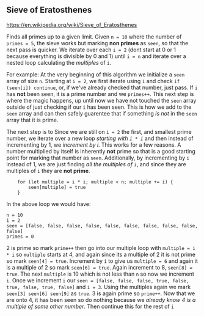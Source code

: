 ## Sieve of Eratosthenes
https://en.wikipedia.org/wiki/Sieve_of_Eratosthenes

Finds all primes up to a given limit. 
Given `n = 10` where the number of `primes = 5`, the sieve works but marking **non primes** as `seen`, so that the next pass is quicker. We iterate over each `i = 2` (dont start at 0 or 1 because everything is divisible by 0 and 1) until `i = n` and iterate over a nested loop calculating the *multiples* of `i`.

For example:
At the very beginning of this algorithm we initialize a `seen` array of size `n`. Starting at `i = 2`, we first iterate using `i` and check 
`if (seen[i]) continue`, or, if we've already checked that number, just pass. If `i` has **not** been seen, it is a prime number and we `primes++`. This next step is where the magic happens, up until now we have not touched the `seen` array outside of just checking if our `i` has been seen. This is how we add to the `seen` array and can then safely guarentee that if something *is not* in the `seen` array that it is prime.

The next step is to Since we are still on `i = 2` the first, and smallest prime number, we iterate over a new loop *starting with `i * i`* and then instead of incrementing by 1, we *increment by i*. This works for a few reasons. A number multiplied by itself is inherently **not** prime so that is a good starting point for marking that number as `seen`. Additionally, by incrementing by `i` instead of 1, we are just finding *all the multiples of `i`*, and since they are multiples of `i` they are **not prime**.
```
    for (let multiple = i * i; multiple < n; multiple += i) {
        seen[multiple] = true
    }
```
In the above loop we would have:
```
n = 10
i = 2
seen = [false, false, false, false, false, false, false, false, false, false]
primes = 0
```

2 is prime so mark `prime++` then go into our multiple loop with `multiple = i * i` so `multiple` starts at 4, and again since its a multiple of 2 it is not prime so mark `seen[4] = true`. Increment by `i` to give us `multiple = 6` and again it is a multiple of 2 so mark `seen[6] = true`. Again increment to 8, `seen[8] = true`. The next `multiple` is 10 which is not less than `n` so now we increment `i`. Once we increment `i` our `seen = [false, false, false, true, false, true, false, true, false]` and `i = 3`. Using the multiples again we mark `seen[3] seen[6] seen[9]` as `true`. 3 is again prime so `prime++`. Now that we are onto 4, it has been seen so do nothing because we *already know 4 is a multiple of some other number*. Then continue this for the rest of `i`

